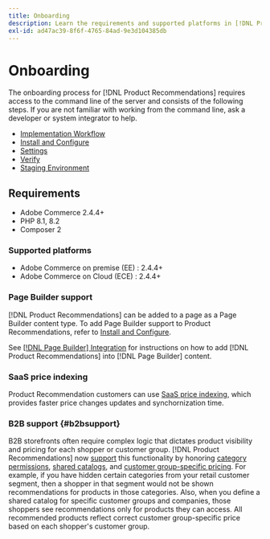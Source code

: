```yaml
---
title: Onboarding
description: Learn the requirements and supported platforms in [!DNL Product Recommendations].
exl-id: ad47ac39-8f6f-4765-84ad-9e3d104385db
---
```

# Onboarding

The onboarding process for [!DNL Product Recommendations] requires access to the command line of the server and consists of the following steps. If you are not familiar with working from the command line, ask a developer or system integrator to help.

- [Implementation Workflow](implementation-workflow.md)
- [Install and Configure](install-configure.md)
- [Settings](settings.md)
- [Verify](verify.md)
- [Staging Environment](staging-environment.md)

## Requirements

- Adobe Commerce 2.4.4+
- PHP 8.1, 8.2
- Composer 2

### Supported platforms

- Adobe Commerce on premise (EE) : 2.4.4+
- Adobe Commerce on Cloud (ECE) : 2.4.4+

### Page Builder support

[!DNL Product Recommendations] can be added to a page as a Page Builder content type. To add Page Builder support to Product Recommendations, refer to [Install and Configure](install-configure.md).

See [[!DNL Page Builder] Integration](page-builder.md) for instructions on how to add [!DNL Product Recommendations] into [!DNL Page Builder] content.

### SaaS price indexing

Product Recommendation customers can use [SaaS price indexing](../price-index/index.md), which provides faster price changes updates and synchornization time.

### B2B support {#b2bsupport}

B2B storefronts often require complex logic that dictates product visibility and pricing for each shopper or customer group. [!DNL Product Recommendations] now [support](release-notes.md) this functionality by honoring [category permissions](https://experienceleague.adobe.com/docs/commerce-admin/catalog/categories/category-permissions.html), [shared catalogs](https://experienceleague.adobe.com/docs/commerce-admin/b2b/shared-catalogs/catalog-shared.html), and [customer group-specific pricing](https://experienceleague.adobe.com/docs/commerce-admin/catalog/products/pricing/pricing-advanced.html). For example, if you have hidden certain categories from your retail customer segment, then a shopper in that segment would not be shown recommendations for products in those categories. Also, when you define a shared catalog for specific customer groups and companies, those shoppers see recommendations only for products they can access. All recommended products reflect correct customer group-specific price based on each shopper's customer group.
